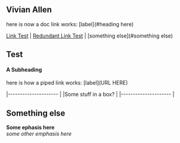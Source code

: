 ## Vivian Allen

here is now a doc link works: [label](#heading here)

[Link Test](#test) | [Redundant Link Test](#test) | [something else](#something else)

## Test

#### A Subheading

here is how a piped link works: [label](URL HERE)

|--------------------- |
|Some stuff in a box?  |
|--------------------- |

## Something else

**Some ephasis here**   
*some other emphasis here*
